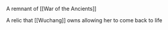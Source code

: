 A remnant of [[War of the Ancients]]

A relic that [[Wuchang]] owns allowing her to come back to life